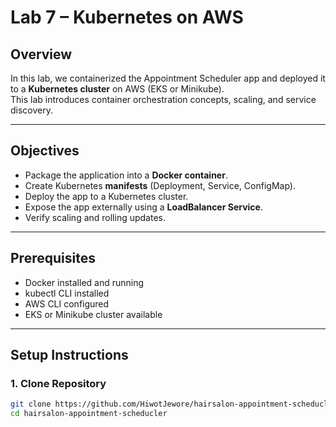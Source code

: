 # Lab 7 – Kubernetes on AWS

## Overview
In this lab, we containerized the Appointment Scheduler app and deployed it to a **Kubernetes cluster** on AWS (EKS or Minikube).  
This lab introduces container orchestration concepts, scaling, and service discovery.

---

## Objectives
- Package the application into a **Docker container**.
- Create Kubernetes **manifests** (Deployment, Service, ConfigMap).
- Deploy the app to a Kubernetes cluster.
- Expose the app externally using a **LoadBalancer Service**.
- Verify scaling and rolling updates.

---

## Prerequisites
- Docker installed and running  
- kubectl CLI installed  
- AWS CLI configured  
- EKS or Minikube cluster available  

---

## Setup Instructions

### 1. Clone Repository
```bash
git clone https://github.com/HiwotJewore/hairsalon-appointment-scheducler.git
cd hairsalon-appointment-scheducler
